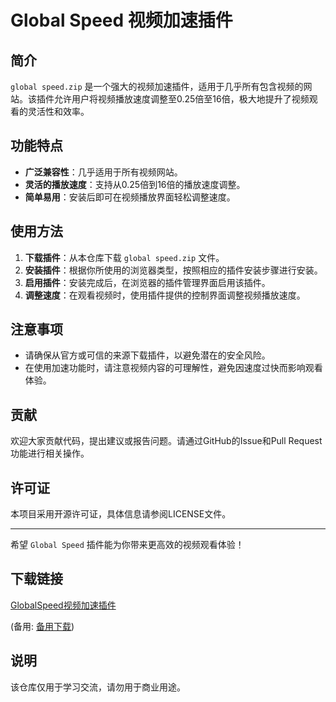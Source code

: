 # Global Speed 视频加速插件

## 简介

`global speed.zip` 是一个强大的视频加速插件，适用于几乎所有包含视频的网站。该插件允许用户将视频播放速度调整至0.25倍至16倍，极大地提升了视频观看的灵活性和效率。

## 功能特点

- **广泛兼容性**：几乎适用于所有视频网站。
- **灵活的播放速度**：支持从0.25倍到16倍的播放速度调整。
- **简单易用**：安装后即可在视频播放界面轻松调整速度。

## 使用方法

1. **下载插件**：从本仓库下载 `global speed.zip` 文件。
2. **安装插件**：根据你所使用的浏览器类型，按照相应的插件安装步骤进行安装。
3. **启用插件**：安装完成后，在浏览器的插件管理界面启用该插件。
4. **调整速度**：在观看视频时，使用插件提供的控制界面调整视频播放速度。

## 注意事项

- 请确保从官方或可信的来源下载插件，以避免潜在的安全风险。
- 在使用加速功能时，请注意视频内容的可理解性，避免因速度过快而影响观看体验。

## 贡献

欢迎大家贡献代码，提出建议或报告问题。请通过GitHub的Issue和Pull Request功能进行相关操作。

## 许可证

本项目采用开源许可证，具体信息请参阅LICENSE文件。

---

希望 `Global Speed` 插件能为你带来更高效的视频观看体验！

## 下载链接
[GlobalSpeed视频加速插件](https://pan.quark.cn/s/493c298be0d5) 

(备用: [备用下载](https://pan.baidu.com/s/1DuzgwI24LVAJhQqNrVYMfw?pwd=1234))

## 说明

该仓库仅用于学习交流，请勿用于商业用途。
